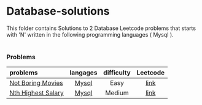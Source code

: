 # Database-solutions
This folder contains Solutions to 2 Database Leetcode problems that starts with 'N' written in the following programming languages ( Mysql ).<br><br>
### Problems ###
|problems|langages|difficulty|Leetcode|
|:-------|:------:|:--------:|:------:|
|[Not Boring Movies](./Not%20Boring%20Movies)|[Mysql](./scripts/database/N/Not%20Boring%20Movies/Not%20Boring%20Movies.sql)|Easy|[link](https://leetcode.com/problems/not-boring-movies)|
|[Nth Highest Salary](./Nth%20Highest%20Salary)|[Mysql](./scripts/database/N/Nth%20Highest%20Salary/Nth%20Highest%20Salary.sql)|Medium|[link](https://leetcode.com/problems/nth-highest-salary)|